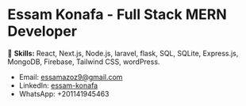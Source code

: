 # Essam Konafa - Full Stack MERN Developer
🚀 **Skills:** React, Next.js, Node.js, laravel, flask, SQL, SQLite, Express.js, MongoDB, Firebase, Tailwind CSS, wordPress.
- Email: essamazoz9@gmail.com 
- LinkedIn: [essam-konafa](https://www.linkedin.com/in/essam-konafa-589310286/)
- WhatsApp: +201141945463
